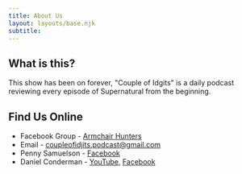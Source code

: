 ```yaml
---
title: About Us
layout: layouts/base.njk
subtitle: 
---
```


## What is this?

This show has been on forever, "Couple of Idgits" is a daily podcast reviewing every episode of Supernatural from the beginning.

## Find Us Online

- Facebook Group - [Armchair Hunters](https://www.facebook.com/groups/437248500580788/)
- Email - [coupleofidjits.podcast@gmail.com](mailto:coupleofidjits.podcast@gmail.com)
- Penny Samuelson - [Facebook](https://www.facebook.com/penny.samuelsonconderman)
- Daniel Conderman - [YouTube](https://www.youtube.com/danconderman), [Facebook](https://www.facebook.com/conderman)

